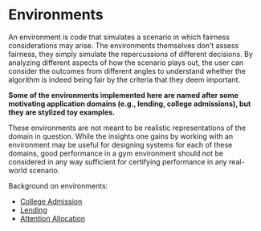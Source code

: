 # Environments

An environment is code that simulates a scenario in which fairness considerations may arise. The environments themselves don’t assess fairness, they simply simulate the repercussions of different decisions. By analyzing different aspects of how the scenario plays out, the user can consider the outcomes from different angles to understand whether the algorithm is indeed being fair by the criteria that they deem important.

**Some of the environments implemented here are named after some motivating application domains (e.g., lending, college admissions), but they are stylized toy examples.**

These environments are not meant to be realistic representations of the domain in question. While the insights one gains by working with an environment may be useful for designing systems for each of these domains, good performance in a gym environment should not be considered in any way sufficient for certifying performance in any real-world scenario.

Background on environments:

* [College Admission](../examples/docs/college_admission_example.md)
* [Lending](../examples/docs/lending_example.md)
* [Attention Allocation](../examples/docs/attention_allocation_example.md)
